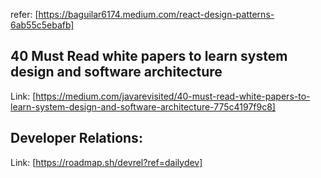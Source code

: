 refer: [https://baguilar6174.medium.com/react-design-patterns-6ab55c5ebafb]

## 40 Must Read white papers to learn system design and software architecture
 Link: [https://medium.com/javarevisited/40-must-read-white-papers-to-learn-system-design-and-software-architecture-775c4197f9c8]

## Developer Relations: 
Link: [https://roadmap.sh/devrel?ref=dailydev]

